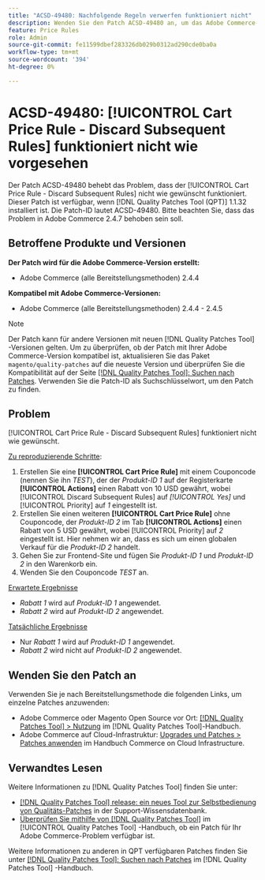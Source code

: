 ```yaml
---
title: "ACSD-49480: Nachfolgende Regeln verwerfen funktioniert nicht"
description: Wenden Sie den Patch ACSD-49480 an, um das Adobe Commerce-Problem zu beheben, bei dem der [!UICONTROL Cart Price Rule - Discard Subsequent Rules] nicht wie gewünscht funktioniert.
feature: Price Rules
role: Admin
source-git-commit: fe11599dbef283326db029b0312ad290cde0ba0a
workflow-type: tm+mt
source-wordcount: '394'
ht-degree: 0%

---
```


# ACSD-49480: [!UICONTROL Cart Price Rule - Discard Subsequent Rules] funktioniert nicht wie vorgesehen

Der Patch ACSD-49480 behebt das Problem, dass der [!UICONTROL Cart Price Rule - Discard Subsequent Rules] nicht wie gewünscht funktioniert. Dieser Patch ist verfügbar, wenn [!DNL Quality Patches Tool (QPT)] 1.1.32 installiert ist. Die Patch-ID lautet ACSD-49480. Bitte beachten Sie, dass das Problem in Adobe Commerce 2.4.7 behoben sein soll.

## Betroffene Produkte und Versionen

**Der Patch wird für die Adobe Commerce-Version erstellt:**

* Adobe Commerce (alle Bereitstellungsmethoden) 2.4.4

**Kompatibel mit Adobe Commerce-Versionen:**

* Adobe Commerce (alle Bereitstellungsmethoden) 2.4.4 - 2.4.5

>[!NOTE]
>
>Der Patch kann für andere Versionen mit neuen [!DNL Quality Patches Tool] -Versionen gelten. Um zu überprüfen, ob der Patch mit Ihrer Adobe Commerce-Version kompatibel ist, aktualisieren Sie das Paket `magento/quality-patches` auf die neueste Version und überprüfen Sie die Kompatibilität auf der Seite [[!DNL Quality Patches Tool]: Suchen nach Patches](https://experienceleague.adobe.com/tools/commerce-quality-patches/index.html). Verwenden Sie die Patch-ID als Suchschlüsselwort, um den Patch zu finden.

## Problem

[!UICONTROL Cart Price Rule - Discard Subsequent Rules] funktioniert nicht wie gewünscht.

<u>Zu reproduzierende Schritte</u>:

1. Erstellen Sie eine **[!UICONTROL Cart Price Rule]** mit einem Couponcode (nennen Sie ihn *TEST*), der der *Produkt-ID 1* auf der Registerkarte **[!UICONTROL Actions]** einen Rabatt von 10 USD gewährt, wobei [!UICONTROL Discard Subsequent Rules] auf *[!UICONTROL Yes]* und [!UICONTROL Priority] auf *1* eingestellt ist.
1. Erstellen Sie einen weiteren **[!UICONTROL Cart Price Rule]** ohne Couponcode, der *Produkt-ID 2* im Tab **[!UICONTROL Actions]** einen Rabatt von 5 USD gewährt, wobei [!UICONTROL Priority] auf *2* eingestellt ist. Hier nehmen wir an, dass es sich um einen globalen Verkauf für die *Produkt-ID 2* handelt.
1. Gehen Sie zur Frontend-Site und fügen Sie *Produkt-ID 1* und *Produkt-ID 2* in den Warenkorb ein.
1. Wenden Sie den Couponcode *TEST* an.

<u>Erwartete Ergebnisse</u>

* *Rabatt 1* wird auf *Produkt-ID 1* angewendet.
* *Rabatt 2* wird auf *Produkt-ID 2* angewendet.

<u>Tatsächliche Ergebnisse</u>

* Nur *Rabatt 1* wird auf *Produkt-ID 1* angewendet.
* *Rabatt 2* wird nicht auf *Produkt-ID 2* angewendet.

## Wenden Sie den Patch an

Verwenden Sie je nach Bereitstellungsmethode die folgenden Links, um einzelne Patches anzuwenden:

* Adobe Commerce oder Magento Open Source vor Ort: [[!DNL Quality Patches Tool] > Nutzung](/help/tools/quality-patches-tool/usage.md) im [!DNL Quality Patches Tool]-Handbuch.
* Adobe Commerce auf Cloud-Infrastruktur: [Upgrades und Patches > Patches anwenden](https://experienceleague.adobe.com/docs/commerce-cloud-service/user-guide/develop/upgrade/apply-patches.html) im Handbuch Commerce on Cloud Infrastructure.

## Verwandtes Lesen

Weitere Informationen zu [!DNL Quality Patches Tool] finden Sie unter:

* [[!DNL Quality Patches Tool] release: ein neues Tool zur Selbstbedienung von Qualitäts-Patches](https://experienceleague.adobe.com/en/docs/commerce-knowledge-base/kb/announcements/commerce-announcements/magento-quality-patches-released-new-tool-to-self-serve-quality-patches) in der Support-Wissensdatenbank.
* [Überprüfen Sie mithilfe von  [!DNL Quality Patches Tool]](/help/tools/quality-patches-tool/patches-available-in-qpt/check-patch-for-magento-issue-with-magento-quality-patches.md) im [!UICONTROL Quality Patches Tool] -Handbuch, ob ein Patch für Ihr Adobe Commerce-Problem verfügbar ist.


Weitere Informationen zu anderen in QPT verfügbaren Patches finden Sie unter [[!DNL Quality Patches Tool]: Suchen nach Patches](https://experienceleague.adobe.com/tools/commerce-quality-patches/index.html) im [!DNL Quality Patches Tool] -Handbuch.
